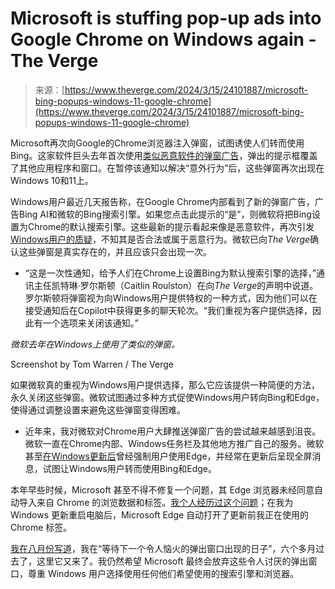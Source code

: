 <!--yml

category: 未分类

date: 2024-05-27 14:59:01

-->

# Microsoft is stuffing pop-up ads into Google Chrome on Windows again - The Verge

> 来源：[https://www.theverge.com/2024/3/15/24101887/microsoft-bing-popups-windows-11-google-chrome](https://www.theverge.com/2024/3/15/24101887/microsoft-bing-popups-windows-11-google-chrome)

Microsoft再次向Google的Chrome浏览器注入弹窗，试图诱使人们转而使用Bing。这家软件巨头去年首次使用[类似恶意软件的弹窗广告](/2023/8/30/23851902/microsoft-bing-popups-windows-11-malware)，弹出的提示框覆盖了其他应用程序和窗口。在暂停该通知以解决“意外行为”后，这些弹窗再次出现在Windows 10和11上。

Windows用户最近几天报告称，在Google Chrome内部看到了新的弹窗广告，广告Bing AI和微软的Bing搜索引擎。如果您点击此提示的“是”，则微软将把Bing设置为Chrome的默认搜索引擎。这些最新的提示看起来像是恶意软件，再次引发[Windows用户的质疑](https://www.reddit.com/r/antivirus/comments/1beg1bi/is_this_microsoft_bing_popup_malware/)，不知其是否合法或属于恶意行为。微软已向*The Verge*确认这些弹窗是真实存在的，并且应该只会出现一次。

-   “这是一次性通知，给予人们在Chrome上设置Bing为默认搜索引擎的选择，”通讯主任凯特琳·罗尔斯顿（Caitlin Roulston）在向*The Verge*的声明中说道。罗尔斯顿将弹窗视为向Windows用户提供特权的一种方式，因为他们可以在接受通知后在Copilot中获得更多的聊天轮次。“我们重视为客户提供选择，因此有一个选项来关闭该通知。”

*微软去年在Windows上使用了类似的弹窗。*

Screenshot by Tom Warren / The Verge

如果微软真的重视为Windows用户提供选择，那么它应该提供一种简便的方法，永久关闭这些弹窗。微软试图通过多种方式促使Windows用户转向Bing和Edge，使得通过调整设置来避免这些弹窗变得困难。

-   近年来，我对微软对Chrome用户大肆推送弹窗广告的尝试越来越感到沮丧。微软一直在Chrome内部、Windows任务栏及其他地方推广自己的服务。微软甚至[在Windows更新后](/21310611/microsoft-edge-browser-forced-update-chromium-editorial)曾经强制用户使用Edge，并经常在更新后呈现全屏消息，试图让Windows用户转而使用Bing和Edge。

本年早些时候，Microsoft 甚至不得不修复一个问题，其 Edge 浏览器未经同意自动导入来自 Chrome 的浏览数据和标签。[我个人经历过这个问题](/24054329/microsoft-edge-automatic-chrome-import-data-feature)；在我为 Windows 更新重启电脑后，Microsoft Edge 自动打开了更新前我正在使用的 Chrome 标签。

[我在八月份写道](/2023/8/30/23851902/microsoft-bing-popups-windows-11-malware)，我在“等待下一个令人恼火的弹出窗口出现的日子”，六个多月过去了，这里它又来了。我仍然希望 Microsoft 最终会放弃这些令人讨厌的弹出窗口，尊重 Windows 用户选择使用任何他们希望使用的搜索引擎和浏览器。
